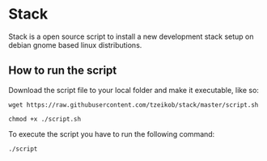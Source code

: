# Stack

Stack is a open source script to install a new development stack setup on debian gnome based linux distributions.

## How to run the script

Download the script file to your local folder and make it executable, like so:

```
wget https://raw.githubusercontent.com/tzeikob/stack/master/script.sh

chmod +x ./script.sh
```

To execute the script you have to run the following command:

```
./script
```